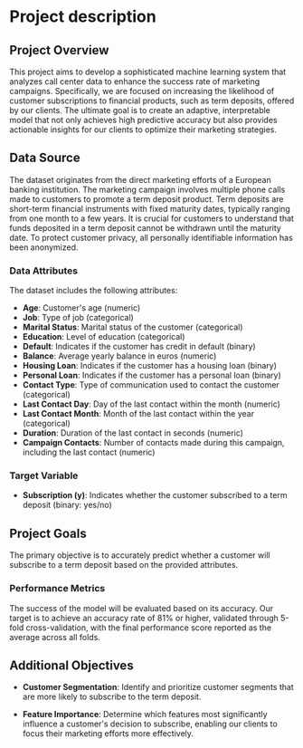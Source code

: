 # Project description

## **Project Overview**

This project aims to develop a sophisticated machine learning system that analyzes call center data to enhance the success rate of marketing campaigns. Specifically, we are focused on increasing the likelihood of customer subscriptions to financial products, such as term deposits, offered by our clients. The ultimate goal is to create an adaptive, interpretable model that not only achieves high predictive accuracy but also provides actionable insights for our clients to optimize their marketing strategies.

## **Data Source**

The dataset originates from the direct marketing efforts of a European banking institution. The marketing campaign involves multiple phone calls made to customers to promote a term deposit product. Term deposits are short-term financial instruments with fixed maturity dates, typically ranging from one month to a few years. It is crucial for customers to understand that funds deposited in a term deposit cannot be withdrawn until the maturity date. To protect customer privacy, all personally identifiable information has been anonymized.

### **Data Attributes**

The dataset includes the following attributes:

- **Age**: Customer's age (numeric)
- **Job**: Type of job (categorical)
- **Marital Status**: Marital status of the customer (categorical)
- **Education**: Level of education (categorical)
- **Default**: Indicates if the customer has credit in default (binary)
- **Balance**: Average yearly balance in euros (numeric)
- **Housing Loan**: Indicates if the customer has a housing loan (binary)
- **Personal Loan**: Indicates if the customer has a personal loan (binary)
- **Contact Type**: Type of communication used to contact the customer (categorical)
- **Last Contact Day**: Day of the last contact within the month (numeric)
- **Last Contact Month**: Month of the last contact within the year (categorical)
- **Duration**: Duration of the last contact in seconds (numeric)
- **Campaign Contacts**: Number of contacts made during this campaign, including the last contact (numeric)

### **Target Variable**

- **Subscription (y)**: Indicates whether the customer subscribed to a term deposit (binary: yes/no)

## **Project Goals**

The primary objective is to accurately predict whether a customer will subscribe to a term deposit based on the provided attributes.

### **Performance Metrics**

The success of the model will be evaluated based on its accuracy. Our target is to achieve an accuracy rate of 81% or higher, validated through 5-fold cross-validation, with the final performance score reported as the average across all folds.

## **Additional Objectives**

- **Customer Segmentation**: Identify and prioritize customer segments that are more likely to subscribe to the term deposit.
  
- **Feature Importance**: Determine which features most significantly influence a customer's decision to subscribe, enabling our clients to focus their marketing efforts more effectively.
